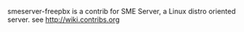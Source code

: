 smeserver-freepbx is a contrib for SME Server, a Linux distro oriented server. see http://wiki.contribs.org
